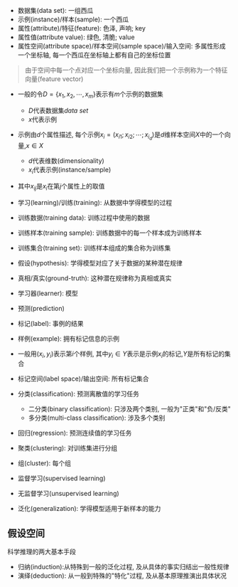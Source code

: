 - 数据集(data set): 一组西瓜
- 示例(instance)/样本(sample): 一个西瓜
- 属性(attribute)/特征(feature): 色泽, 声响; key
- 属性值(attribute value): 绿色, 清脆; value
- 属性空间(attribute space)/样本空间(sample space)/输入空间: 多属性形成一个坐标轴, 每一个西瓜在坐标轴上都有自己的坐标位置

> 由于空间中每一个点对应一个坐标向量, 因此我们把一个示例称为一个特征向量(feature vector)

- 一般的令$D=\{x_1,x_2,\cdots,x_m\}$表示有$m$个示例的数据集
  - $D$代表数据集$data\ set$
  - $x$代表示例
- 示例由$d$个属性描述, 每个示例$x_i=(x_{i1};x_{i2};\cdots;x_{i_d})$是$d$维样本空间$X$中的一个向量,$x\in X$
  - $d$代表维数(dimensionality)
  - $x_{i}$代表示例(instance/sample)
- 其中$x_{ij}$是$x_i$在第$j$个属性上的取值



- 学习(learning)/训练(training): 从数据中学得模型的过程
- 训练数据(training data): 训练过程中使用的数据
- 训练样本(training sample): 训练数据中的每一个样本成为训练样本
- 训练集合(training set): 训练样本组成的集合称为训练集
- 假设(hypothesis): 学得模型对应了关于数据的某种潜在规律
- 真相/真实(ground-truth): 这种潜在规律称为真相或真实
- 学习器(learner): 模型
- 预测(prediction)
- 标记(label): 事例的结果
- 样例(example): 拥有标记信息的示例
- 一般用$(x_i,y_i)$表示第$i$个样例, 其中$y_i\in Y$表示是示例$x_i$的标记,$Y$是所有标记的集合
- 标记空间(label space)/输出空间: 所有标记集合



- 分类(classification): 预测离散值的学习任务
  - 二分类(binary classification): 只涉及两个类别, 一般为"正类"和"负/反类"
  - 多分类(multi-class classification): 涉及多个类别
- 回归(regression): 预测连续值的学习任务



- 聚类(clustering): 对训练集进行分组
- 组(cluster): 每个组



- 监督学习(supervised learning)
- 无监督学习(unsupervised learning)



- 泛化(generalization): 学得模型适用于新样本的能力



## 假设空间

科学推理的两大基本手段

- 归纳(induction):从特殊到一般的泛化过程, 及从具体的事实归结出一般性规律
- 演绎(deduction): 从一般到特殊的"特化"过程, 及从基本原理推演出具体状况